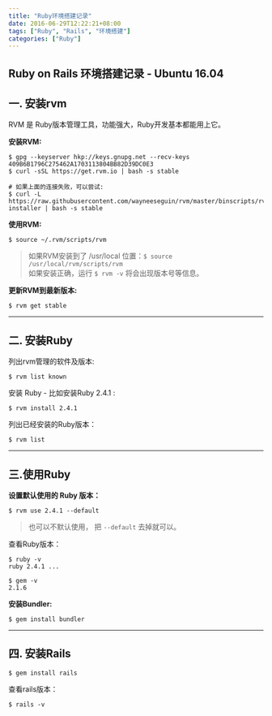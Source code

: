 ```yaml
---
title: "Ruby环境搭建记录"
date: 2016-06-29T12:22:21+08:00
tags: ["Ruby", "Rails", "环境搭建"]
categories: ["Ruby"]
---
```


## Ruby on Rails 环境搭建记录 - Ubuntu 16.04

<!--more-->

## 一. 安装rvm
RVM 是 Ruby版本管理工具，功能强大，Ruby开发基本都能用上它。



__安装RVM:__
```
$ gpg --keyserver hkp://keys.gnupg.net --recv-keys 409B6B1796C275462A1703113804BB82D39DC0E3
$ curl -sSL https://get.rvm.io | bash -s stable

# 如果上面的连接失败，可以尝试:
$ curl -L https://raw.githubusercontent.com/wayneeseguin/rvm/master/binscripts/rvm-installer | bash -s stable
```

__使用RVM:__
```
$ source ~/.rvm/scripts/rvm
```
> 如果RVM安装到了 /usr/local 位置：`$ source /usr/local/rvm/scripts/rvm`  
> 如果安装正确，运行 `$ rvm -v` 将会出现版本号等信息。



__更新RVM到最新版本:__
```
$ rvm get stable
```

----
## 二. 安装Ruby

列出rvm管理的软件及版本:
```
$ rvm list known
```
安装 Ruby - 比如安装Ruby 2.4.1 :
```
$ rvm install 2.4.1
```
列出已经安装的Ruby版本：
```
$ rvm list
```

----
## 三.使用Ruby

__设置默认使用的 Ruby 版本：__
```
$ rvm use 2.4.1 --default
```
> 也可以不默认使用， 把 `--default` 去掉就可以。

查看Ruby版本：
```
$ ruby -v
ruby 2.4.1 ...

$ gem -v
2.1.6
```

__安装Bundler:__

```
$ gem install bundler
```

----

## 四. 安装Rails

```
$ gem install rails
```
查看rails版本：
```
$ rails -v
```
